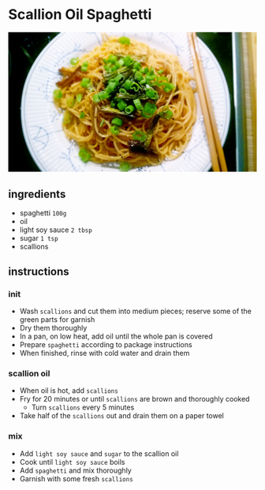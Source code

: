 # Scallion Oil Spaghetti

![Photo](./scallion-oil-spaghetti.jpg)

## ingredients

- spaghetti `100g`
- oil
- light soy sauce `2 tbsp`
- sugar `1 tsp`
- scallions

## instructions

### init

- Wash `scallions` and cut them into medium pieces; reserve some of the green parts for garnish
- Dry them thoroughly
- In a pan, on low heat, add oil until the whole pan is covered
- Prepare `spaghetti` according to package instructions
- When finished, rinse with cold water and drain them

### scallion oil

- When oil is hot, add `scallions`
- Fry for 20 minutes or until `scallions` are brown and thoroughly cooked
	- Turn `scallions` every 5 minutes
- Take half of the `scallions` out and drain them on a paper towel

### mix

- Add `light soy sauce` and `sugar` to the scallion oil
- Cook until `light soy sauce` boils
- Add `spaghetti` and mix thoroughly
- Garnish with some fresh `scallions`